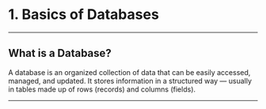 # 1. Basics of Databases
---

## What is a Database?

A database is an organized collection of data that can be easily accessed, managed, and updated.
It stores information in a structured way — usually in tables made up of rows (records) and columns (fields).

---
